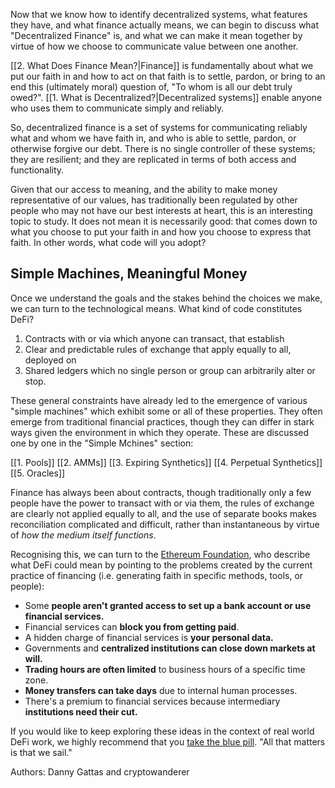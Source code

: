 Now that we know how to identify decentralized systems, what features they have, and what finance actually means, we can begin to discuss what "Decentralized Finance" is, and what we can make it mean together by virtue of how we choose to communicate value between one another.

[[2. What Does Finance Mean?|Finance]] is fundamentally about what we put our faith in and how to act on that faith is to settle, pardon, or bring to an end this (ultimately moral) question of, "To whom is all our debt truly owed?". [[1. What is Decentralized?|Decentralized systems]] enable anyone who uses them to communicate simply and reliably.

So, decentralized finance is a set of systems for communicating reliably what and whom we have faith in, and who is able to settle, pardon, or otherwise forgive our debt. There is no single controller of these systems; they are resilient; and they are replicated in terms of both access and functionality.

Given that our access to meaning, and the ability to make money representative of our values, has traditionally been regulated by other people who may not have our best interests at heart, this is an interesting topic to study. It does not mean it is necessarily good: that comes down to what you choose to put your faith in and how you choose to express that faith. In other words, what code will you adopt?

## Simple Machines, Meaningful Money

Once we understand the goals and the stakes behind the choices we make, we can turn to the technological means. What kind of code constitutes DeFi? 

1. Contracts with or via which anyone can transact, that establish
2. Clear and predictable rules of exchange that apply equally to all, deployed on
3. Shared ledgers which no single person or group can arbitrarily alter or stop.

These general constraints have already led to the emergence of various "simple machines" which exhibit some or all of these properties. They often emerge from traditional financial practices, though they can differ in stark ways given the environment in which they operate.  These are discussed one by one in the "Simple Mchines" section:

[[1. Pools]]
[[2. AMMs]]
[[3. Expiring Synthetics]]
[[4. Perpetual Synthetics]]
[[5. Oracles]]

Finance has always been about contracts, though traditionally only a few people have the power to transact with or via them, the rules of exchange are clearly not applied equally to all, and the use of separate books makes reconciliation complicated and difficult, rather than instantaneous by virtue of *how the medium itself functions*. 

Recognising this, we can turn to the [Ethereum Foundation](https://ethereum.org/en/defi/#what-is-defi), who describe what DeFi could mean by pointing to the problems created by the current practice of financing (i.e. generating faith in specific methods, tools, or people):

-   Some **people aren't granted access to set up a bank account or use financial services.**
-   Financial services can **block you from getting paid**.
-   A hidden charge of financial services is **your personal data.**
-   Governments and **centralized institutions can close down markets at will.**
-   **Trading hours are often limited** to business hours of a specific time zone.
-   **Money transfers can take days** due to internal human processes.
-   There's a premium to financial services because intermediary **institutions need their cut.**

If you would like to keep exploring these ideas in the context of real world DeFi work, we highly recommend that you [take the blue pill](https://thebluepill.eth.link/). "All that matters is that we sail."

Authors: Danny Gattas and cryptowanderer




